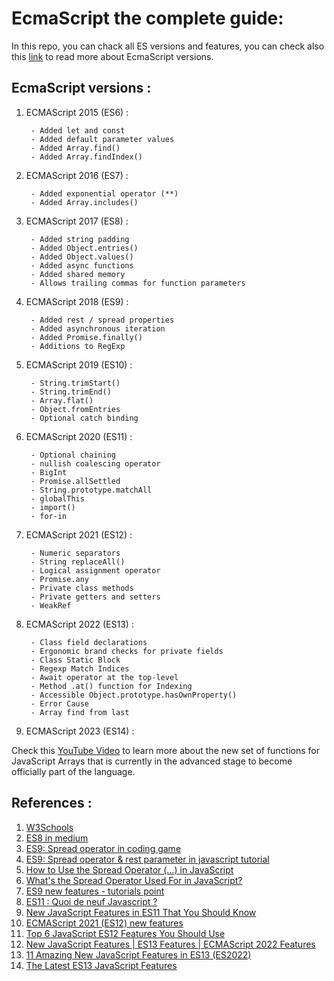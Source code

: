 # EcmaScript the complete guide:

In this repo, you can chack all ES versions and features, you can check also this [link](https://www.w3schools.com/js/js_versions.asp) to read more about EcmaScript versions.

## EcmaScript versions :  
1. ECMAScript 2015 (ES6) :

        - Added let and const
        - Added default parameter values
        - Added Array.find()
        - Added Array.findIndex()

2. ECMAScript 2016 (ES7) : 

        - Added exponential operator (**)
        - Added Array.includes()

3. ECMAScript 2017 (ES8) : 

        - Added string padding
        - Added Object.entries()
        - Added Object.values()
        - Added async functions
        - Added shared memory
        - Allows trailing commas for function parameters
        
4. ECMAScript 2018 (ES9) : 

        - Added rest / spread properties
        - Added asynchronous iteration
        - Added Promise.finally()
        - Additions to RegExp

5. ECMAScript 2019 (ES10) : 
    
        - String.trimStart()
        - String.trimEnd()
        - Array.flat()
        - Object.fromEntries
        - Optional catch binding 

6. ECMAScript 2020 (ES11) :

        - Optional chaining
        - nullish coalescing operator
        - BigInt
        - Promise.allSettled
        - String.prototype.matchAll
        - globalThis
        - import()
        - for-in      

7. ECMAScript 2021 (ES12) :

        - Numeric separators   
        - String replaceAll()    
        - Logical assignment operator   
        - Promise.any   
        - Private class methods   
        - Private getters and setters   
        - WeakRef   

8. ECMAScript 2022 (ES13) :

        - Class field declarations 
        - Ergonomic brand checks for private fields
        - Class Static Block
        - Regexp Match Indices
        - Await operator at the top-level
        - Method .at() function for Indexing
        - Accessible Object.prototype.hasOwnProperty()
        - Error Cause
        - Array find from last

9. ECMAScript 2023 (ES14) :

Check this [YouTube Video](https://www.youtube.com/watch?v=Kga1Rf39x2U) to learn more about the new set of functions for JavaScript Arrays that is currently in the advanced stage to become officially part of the language.

## References : 

1. [W3Schools](https://www.w3schools.com/js/js_versions.asp)
2. [ES8 in medium](https://medium.com/@bhageena/essential-studies-in-es8-ad4b17e7506)
3. [ES9: Spread operator in coding game](https://www.codingame.com/playgrounds/7998/es6-tutorials-spread-operator-with-fun)
4. [ES9: Spread operator & rest parameter in javascript tutorial](https://www.javascripttutorial.net/es6/javascript-spread/)
5. [How to Use the Spread Operator (…) in JavaScript](https://medium.com/coding-at-dawn/how-to-use-the-spread-operator-in-javascript-b9e4a8b06fab)
6. [What's the Spread Operator Used For in JavaScript?](https://www.digitalocean.com/community/tutorials/js-spread-operator)
7. [ES9 new features - tutorials point](https://www.tutorialspoint.com/es6/es9_newfeatures.htm)
8. [ES11 : Quoi de neuf Javascript ?](https://www.codeheroes.fr/2020/04/06/es2020-quoi-de-neuf-javascript/)
9. [New JavaScript Features in ES11 That You Should Know](https://dev.to/worldindev/10-new-javascript-features-in-es2020-that-you-should-know-3ohf)
10. [ECMAScript 2021 (ES12) new features](https://dev.to/naimlatifi5/ecmascript-2021-es12-new-features-2l67)
11. [Top 6 JavaScript ES12 Features You Should Use](https://www.syncfusion.com/blogs/post/top-6-javascript-es12-features-you-should-use.aspx)
12. [New JavaScript Features | ES13 Features | ECMAScript 2022 Features](https://www.inkoop.io/blog/new-javascript-features-for-ecmascript-2022/)
13. [11 Amazing New JavaScript Features in ES13 (ES2022)](https://codingbeautydev.com/blog/es13-javascript-features/)
14. [The Latest ES13 JavaScript Features](https://plainenglish.io/blog/latest-es13-javascript-features)